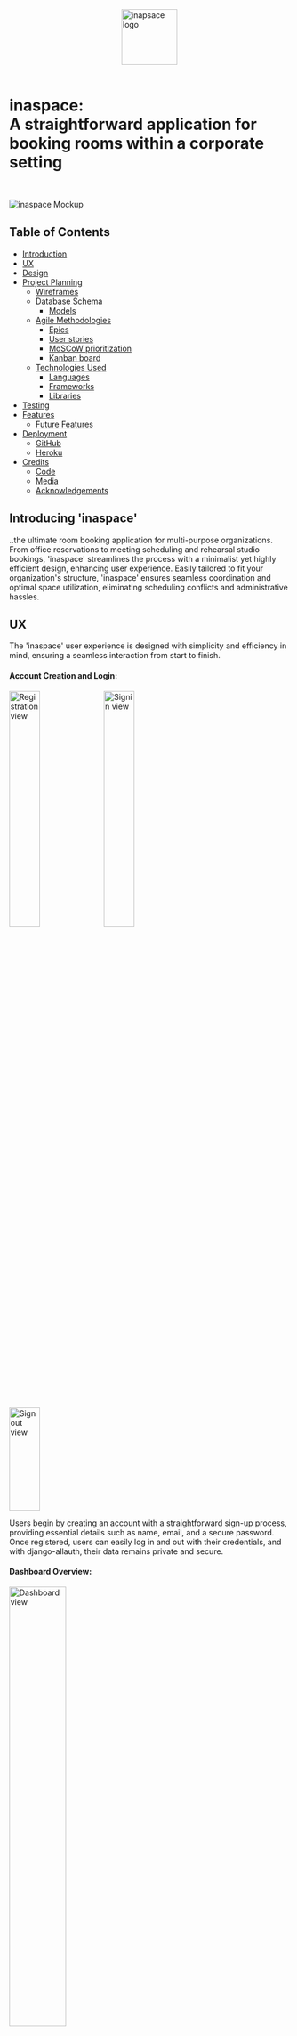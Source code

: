 <img style="display: block; margin: auto; height: 100px;" src="docs/readme_images/inaspace_logo.webp" alt="inapsace logo"/> 
</br>

# inaspace:<br> A straightforward application for booking rooms within a corporate setting
</br>

![inaspace Mockup](docs/readme_images/inaspace_mockup.webp)

## Table of Contents
- [Introduction](#Introducing 'inaspace')
- [UX](#ux)
- [Design](#design)
- [Project Planning](#project-planning)
    * [Wireframes](#wireframes)
    *  [Database Schema](#database-schema)
        - [Models](Models)
    - [Agile Methodologies ](#agile-methodologies)
        * [Epics](#epics)
        * [User stories](#user-stories)
        * [MoSCoW prioritization](#moscow-prioritization)
        * [Kanban board](#kanban-board)
    - [Technologies Used](#technologies-used)
        * [Languages](#languages)
        * [Frameworks](#frameworks)
        * [Libraries](#libraries)
- [Testing](#testing)
- [Features](#features)
    * [Future Features](#future-features)
- [Deployment](#deployment)
    * [GitHub](#github)
    * [Heroku](#heroku)
- [Credits](#credits)
    * [Code](#code)
    * [Media](#media)
    * [Acknowledgements](#acknowledgements)

## Introducing 'inaspace'
 ..the ultimate room booking application for multi-purpose organizations. From office reservations to meeting scheduling and rehearsal studio bookings, 'inaspace' streamlines the process with a minimalist yet highly efficient design, enhancing user experience. Easily tailored to fit your organization's structure, 'inaspace' ensures seamless coordination and optimal space utilization, eliminating scheduling conflicts and administrative hassles.

## UX
The 'inaspace' user experience is designed with simplicity and efficiency in mind, ensuring a seamless interaction from start to finish.

#### Account Creation and Login:
<p>
	<img src="docs/readme_images/inaspace_registration_page.webp" width="33%" alt="Registration view"/>
	<img src="docs/readme_images/inaspace_signin_page.webp" width="33%" alt="Signin view"/>
	<img src="docs/readme_images/inaspace_signout.webp" width="33%" height="185px" alt="Signout view"/>
</p>
Users begin by creating an account with a straightforward sign-up process, providing essential details such as name, email, and a secure password. Once registered, users can easily log in and out with their credentials, and with django-allauth, their data remains private and secure.

#### Dashboard Overview:
<p>
	<img src="docs/readme_images/inaspace-dashboard.webp" width="45%" alt="Dashboard view"/>
</p>
Upon logging in, users are greeted with a clean and intuitive dashboard. This central hub provides a quick overview of current bookings, upcoming reservations, and available rooms. The minimalist design ensures that all necessary information is accessible at a glance.

#### Room Booking Management:
The core functionality of 'inaspace' revolves around its robust room booking system, featuring full CRUD (Create, Read, Update, Delete) capabilities. Messages are displayed to the user confirming their actions thorughout the process:

- Create: Users can effortlessly create new bookings by selecting a room, date, and time slot. Additional details such as the purpose of the booking and any special requirements can be added to ensure everything is prepared in advance.
<p>
	<img src="docs/readme_images/inaspace_newbooking_form.webp" width="45%" alt="Booking form view"/>
</p>

- Read: All current and past bookings are easily accessible. Users can view detailed information about each reservation, including room specifications and booking history.
<p>
	<img src="docs/readme_images/inaspace-dashboard.webp" width="45%" alt="Dashboard view"/>
</p>

- Update: Should changes be necessary, users can quickly modify their bookings. Adjustments to time, date, or room selection are made with just a few clicks, ensuring flexibility and adaptability. Edit Form is rendered with data to be edited and option to cancel action is available.
<p>
	<img src="docs/readme_images/inaspace_edit_booking.webp" width="45%" alt="Edit booking form view"/>
</p>

- Delete: If a booking is no longer needed, users can simply delete it, freeing up the space for others and maintaining an organized schedule.
<p>
	<img src="docs/readme_images/inaspace_confirm_delete.webp" width="45%" alt="Delete booking view"/>
</p>

#### Customization and Personalization:
'inaspace' can be tailored to fit the unique structure of any organization. Administrators can customize room details, booking rules, and user permissions, ensuring the application aligns perfectly with organizational needs. This adaptability ensures that 'inaspace' remains a valuable tool for any multi-purpose organization, regardless of size or complexity.


## Project planning

### Wireframes
#### Home Page
<p>
  <img src="docs/readme_images/inaspace_mobile_view.webp" height="300px" alt="mobile wireframe"/>
  <img src="docs/readme_images/inaspace_tablet_view.webp" height="300px" alt="tablet wireframe"/> 
</p>

#### Profile Page 
<p>
  <img src="docs/readme_images/inaspace_home_mobile.webp" height="300px" alt="mobile wireframe"/>
  <img src="docs/readme_images/inaspace_home_tablet.webp" height="300px" alt="tablet wireframe"/> 
</p>

### Database Schema
  <img src="docs/readme_images/inaspace_ER_diagram.webp" width="75%" alt="mobile wireframe"/>

### Models

### Agile Methodologies

#### Epics

#### User stories

#### MoSCoW prioritization

#### Kanban board

### Technologies Used

#### Languages

#### Frameworks

#### Libraries

#### Tools & Programs

### Testing

### Deployment

#### GitHub

#### Heroku

### Features

### Credits

#### Acknowledgements
